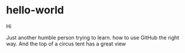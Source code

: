 # hello-world

Hi

Just another humble person trying to learn. how to use GitHub the right way.
And the top of a circus tent has a great view
